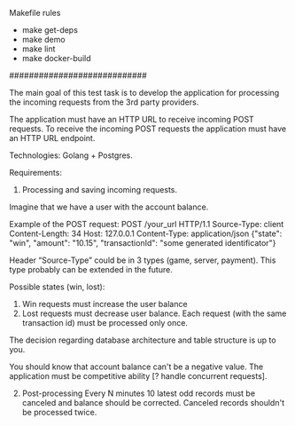Makefile rules

* make get-deps
* make demo
* make lint
* make docker-build

############################

The main goal of this test task is to develop the application for processing the incoming requests from the 3rd party providers.

The application must have an HTTP URL to receive incoming POST requests.
To receive the incoming POST requests the application must have an HTTP URL endpoint.
 
Technologies: Golang + Postgres.

Requirements:
1. Processing and saving incoming requests.

Imagine that we have a user with the account balance.

Example of the POST request:
POST /your_url HTTP/1.1
Source-Type: client
Content-Length: 34
Host: 127.0.0.1
Content-Type: application/json
{"state": "win", "amount": "10.15", "transactionId": "some generated identificator"}

Header “Source-Type” could be in 3 types (game, server, payment). This type probably can be extended in the future.

Possible states (win, lost):
1. Win requests must increase the user balance
2. Lost requests must decrease user balance.
Each request (with the same transaction id) must be processed only once.

The decision regarding database architecture and table structure is up to you.  

You should know that account balance can't be a negative value.
The application must be competitive ability [? handle concurrent requests].  

2. Post-processing
Every N minutes 10 latest odd records must be canceled and balance should be corrected.
Canceled records shouldn't be processed twice.